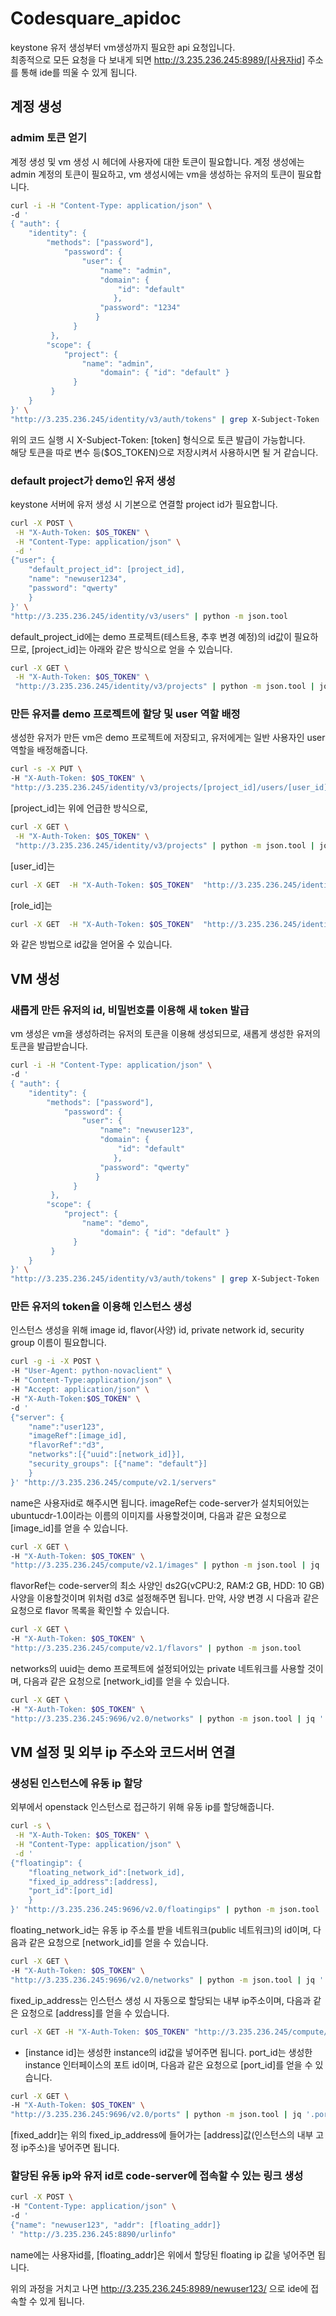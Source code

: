 # Codesquare_apidoc
keystone 유저 생성부터 vm생성까지 필요한 api 요청입니다.    
최종적으로 모든 요청을 다 보내게 되면 http://3.235.236.245:8989/[사용자id] 주소를 통해 ide를 띄울 수 있게 됩니다.    
## 계정 생성

### admim 토큰 얻기

계정 생성 및 vm 생성 시 헤더에 사용자에 대한 토큰이 필요합니다.
계정 생성에는 admin 계정의 토큰이 필요하고, vm 생성시에는 vm을 생성하는 유저의 토큰이 필요합니다.
```bash
curl -i -H "Content-Type: application/json" \
-d '
{ "auth": {
    "identity": {
        "methods": ["password"],
            "password": {
                "user": {
                    "name": "admin",
                    "domain": { 
                        "id": "default" 
                       },
                    "password": "1234"
                   }
              }
         },
        "scope": {
            "project": {
                "name": "admin",
                    "domain": { "id": "default" }
              }
         }
    }
}' \
"http://3.235.236.245/identity/v3/auth/tokens" | grep X-Subject-Token
```
위의 코드 실행 시 X-Subject-Token: [token] 형식으로 토큰 발급이 가능합니다.    
해당 토큰을 따로 변수 등($OS_TOKEN)으로 저장시켜서 사용하시면 될 거 같습니다.

### default project가 demo인 유저 생성
keystone 서버에 유저 생성 시 기본으로 연결할 project id가 필요합니다.
```bash
curl -X POST \
 -H "X-Auth-Token: $OS_TOKEN" \
 -H "Content-Type: application/json" \
 -d '
{"user": {
    "default_project_id": [project_id],
    "name": "newuser1234",
    "password": "qwerty"
    }
}' \
"http://3.235.236.245/identity/v3/users" | python -m json.tool
```

default_project_id에는 demo 프로젝트(테스트용, 추후 변경 예정)의 id값이 필요하므로, [project_id]는 아래와 같은 방식으로 얻을 수 있습니다.
```bash
curl -X GET \
 -H "X-Auth-Token: $OS_TOKEN" \
 "http://3.235.236.245/identity/v3/projects" | python -m json.tool | jq '.projects[]' | jq 'select(.name == "demo")' | jq '.id'
```

### 만든 유저를 demo 프로젝트에 할당 및 user 역할 배정
생성한 유저가 만든 vm은 demo 프로젝트에 저장되고, 유저에게는 일반 사용자인 user 역할을 배정해줍니다.
```bash
curl -s -X PUT \
-H "X-Auth-Token: $OS_TOKEN" \
"http://3.235.236.245/identity/v3/projects/[project_id]/users/[user_id]/roles/[role_id]"\
```
[project_id]는 위에 언급한 방식으로,    
```bash
curl -X GET \
 -H "X-Auth-Token: $OS_TOKEN" \
 "http://3.235.236.245/identity/v3/projects" | python -m json.tool | jq '.projects[]' | jq 'select(.name == "demo")' | jq '.id'
```
[user_id]는
```bash
curl -X GET  -H "X-Auth-Token: $OS_TOKEN"  "http://3.235.236.245/identity/v3/users" | python -m json.tool | jq '.users[]' | jq 'select(.name == "[사용자id]")' | jq '.id'
```
[role_id]는
```bash
curl -X GET  -H "X-Auth-Token: $OS_TOKEN"  "http://3.235.236.245/identity/v3/roles" | python -m json.tool | jq '.roles[]' | jq 'select(.name == "user")' | jq '.id'
```
와 같은 방법으로 id값을 얻어올 수 있습니다.

## VM 생성

### 새롭게 만든 유저의 id, 비밀번호를 이용해 새 token 발급
vm 생성은 vm을 생성하려는 유저의 토큰을 이용해 생성되므로, 새롭게 생성한 유저의 토큰을 발급받습니다.
```bash
curl -i -H "Content-Type: application/json" \
-d '
{ "auth": {
    "identity": {
        "methods": ["password"],
            "password": {
                "user": {
                    "name": "newuser123",
                    "domain": { 
                        "id": "default" 
                       },
                    "password": "qwerty"
                   }
              }
         },
        "scope": {
            "project": {
                "name": "demo",
                    "domain": { "id": "default" }
              }
         }
    }
}' \
"http://3.235.236.245/identity/v3/auth/tokens" | grep X-Subject-Token 
```

### 만든 유저의 token을 이용해 인스턴스 생성
인스턴스 생성을 위해 image id, flavor(사양) id, private network id, security group 이름이 필요합니다.
```bash
curl -g -i -X POST \
-H "User-Agent: python-novaclient" \
-H "Content-Type:application/json" \
-H "Accept: application/json" \
-H "X-Auth-Token:$OS_TOKEN" \
-d '
{"server": {
	"name":"user123",
	"imageRef":[image_id],
	"flavorRef":"d3",
	"networks":[{"uuid":[network_id]}],
	"security_groups": [{"name": "default"}]
	}
}' "http://3.235.236.245/compute/v2.1/servers"
```
name은 사용자id로 해주시면 됩니다.
imageRef는 code-server가 설치되어있는 ubuntucdr-1.0이라는 이름의 이미지를 사용할것이며, 다음과 같은 요청으로 [image_id]를 얻을 수 있습니다.
```bash
curl -X GET \
-H "X-Auth-Token: $OS_TOKEN" \
"http://3.235.236.245/compute/v2.1/images" | python -m json.tool | jq '.images[]' | jq 'select(.name == "ubuntucdr-1.0")' | jq '.id'
```
flavorRef는 code-server의 최소 사양인 ds2G(vCPU:2, RAM:2 GB, HDD: 10 GB) 사양을 이용할것이며 위처럼 d3로 설정해주면 됩니다.
만약, 사양 변경 시 다음과 같은 요청으로 flavor 목록을 확인할 수 있습니다.
```bash
curl -X GET \
-H "X-Auth-Token: $OS_TOKEN" \
"http://3.235.236.245/compute/v2.1/flavors" | python -m json.tool
```
networks의 uuid는 demo 프로젝트에 설정되어있는 private 네트워크를 사용할 것이며, 다음과 같은 요청으로 [network_id]를 얻을 수 있습니다.
```bash
curl -X GET \
-H "X-Auth-Token: $OS_TOKEN" \
"http://3.235.236.245:9696/v2.0/networks" | python -m json.tool | jq '.networks[]' | jq 'select(.name == "private")' | jq '.id'
```
## VM 설정 및 외부 ip 주소와 코드서버 연결

### 생성된 인스턴스에 유동 ip 할당
외부에서 openstack 인스턴스로 접근하기 위해 유동 ip를 할당해줍니다.
```bash
curl -s \
 -H "X-Auth-Token: $OS_TOKEN" \
 -H "Content-Type: application/json" \
 -d '
{"floatingip": {
    "floating_network_id":[network_id],
    "fixed_ip_address":[address],
    "port_id":[port_id]
    }
}' "http://3.235.236.245:9696/v2.0/floatingips" | python -m json.tool
```
floating_network_id는 유동 ip 주소를 받을 네트워크(public 네트워크)의 id이며, 다음과 같은 요청으로 [network_id]를 얻을 수 있습니다.
```bash
curl -X GET \
-H "X-Auth-Token: $OS_TOKEN" \
"http://3.235.236.245:9696/v2.0/networks" | python -m json.tool | jq '.networks[]' | jq 'select(.name == "public")' | jq '.id'
```
fixed_ip_address는 인스턴스 생성 시 자동으로 할당되는 내부 ip주소이며, 다음과 같은 요청으로 [address]를 얻을 수 있습니다.
```bash
curl -X GET -H "X-Auth-Token: $OS_TOKEN" "http://3.235.236.245/compute/v2.1/servers/[instance id]" | python -m json.tool | jq '.server.addresses.private[]' | jq 'select(."OS-EXT-IPS:type" == "fixed")' | jq 'select(.version == 4)' | jq '.addr'
```
* [instance id]는 생성한 instance의 id값을 넣어주면 됩니다.
port_id는 생성한 instance 인터페이스의 포트 id이며, 다음과 같은 요청으로 [port_id]를 얻을 수 있습니다.
```bash
curl -X GET \
-H "X-Auth-Token: $OS_TOKEN" \ 
"http://3.235.236.245:9696/v2.0/ports" | python -m json.tool | jq '.ports[]' | jq 'select(.fixed_ips[].ip_address == [fixed_addr])' | jq '.id'
```
[fixed_addr]는 위의 fixed_ip_address에 들어가는 [address]값(인스턴스의 내부 고정 ip주소)을 넣어주면 됩니다.

### 할당된 유동 ip와 유저 id로 code-server에 접속할 수 있는 링크 생성
```bash
curl -X POST \
-H "Content-Type: application/json" \
-d '
{"name": "newuser123", "addr": [floating_addr]}
' "http://3.235.236.245:8890/urlinfo"
```
name에는 사용자id를, [floating_addr]은 위에서 할당된 floating ip 값을 넣어주면 됩니다.

위의 과정을 거치고 나면 http://3.235.236.245:8989/newuser123/ 으로 ide에 접속할 수 있게 됩니다.
